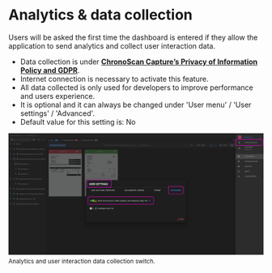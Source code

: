 # Analytics & data collection

Users will be asked the first time the dashboard is entered if they allow the application to send analytics and collect user interaction data. 

* Data collection is under [**ChronoScan Capture’s Privacy of Information Policy and GDPR**](https://www.chronoscan.org/company_privacyPolicy.asp).
* Internet connection is necessary to activate this feature.
* All data collected is only used for developers to improve performance and users experience.
* It is optional and it can always be changed under 'User menu' / 'User settings' / 'Advanced'.
* Default value for this setting is: <span class="def_no">No</span>

![Analitics menu](./../../images/documentation/analytics/analytics_menu.PNG)  
<small class="img_caption">Analytics and user interaction data collection switch. </small>




